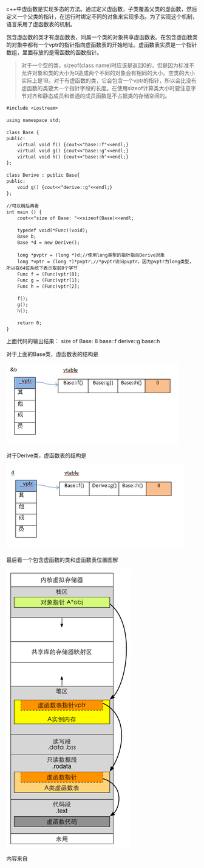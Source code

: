 c++中虚函数是实现多态的方法。通过定义虚函数，子类覆盖父类的虚函数，然后定义一个父类的指针，在运行时绑定不同的对象来实现多态。为了实现这个机制，语言采用了虚函数表的机制。

包含虚函数的类才有虚函数表，同属一个类的对象共享虚函数表。在包含虚函数类的对象中都有一个vptr的指针指向虚函数表的开始地址。虚函数表实质是一个指针数组，里面存放的是需函数的函数指针。

> 对于一个空的类，sizeof(class name)时应该是返回0的，但是因为标准不允许对象和类的大小为0造成两个不同的对象会有相同的大小。空类的大小实际上是1B。对于有虚函数的类，它会包含一个vptr的指针，所以会比没有虚函数的类要大一个指针字段的长度。在使用sizeof计算类大小时要注意字节对齐和静态成员和普通的成员函数是不占据类的存储空间的。


```
#include <iostream>

using namespace std;

class Base {
public:
    virtual void f() {cout<<"base::f"<<endl;}
    virtual void g() {cout<<"base::g"<<endl;}
    virtual void h() {cout<<"base::h"<<endl;}
};

class Derive : public Base{
public:
    void g() {cout<<"derive::g"<<endl;}
};

//可以稍后再看
int main () {
    cout<<"size of Base: "<<sizeof(Base)<<endl;

    typedef void(*Func)(void);
    Base b;
    Base *d = new Derive();

    long *pvptr = (long *)d;//使用long类型的指针指向Derive对象
    long *vptr = (long *)*pvptr;//*pvptr访问pvptr，因为pvptr为long类型，所以在64位系统下表示取前8个字节
    Func f = (Func)vptr[0];
    Func g = (Func)vptr[1];
    Func h = (Func)vptr[2];

    f();
    g();
    h();

    return 0;
}
```

上面代码的输出结果：
size of Base: 8
base::f
derive::g
base::h



对于上面的Base类，虚函数表的结构是

![](img/base_vtable.png)

对于Derive类，虚函数表的结构是

![](img/derive_vtable.png)



最后看一个包含虚函数的类和虚函数表位置图解

![](img/vtable_mem_loc.png)



















内容来自

[](https://www.cnblogs.com/hushpa/p/5707475.html)